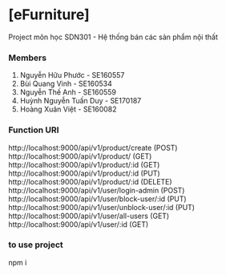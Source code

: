 # [eFurniture]
  Project môn học SDN301 - Hệ thống bán các sản phẩm nội thất

### Members
  1. Nguyễn Hữu Phước - SE160557
  2. Bùi Quang Vinh - SE160534
  3. Nguyễn Thế Anh - SE160559
  4. Huỳnh Nguyễn Tuấn Duy - SE170187
  5. Hoàng Xuân Việt - SE160082

### Function URI 
http://localhost:9000/api/v1/product/create            (POST)
http://localhost:9000/api/v1/product/                  (GET)
http://localhost:9000/api/v1/product/:id               (GET)
http://localhost:9000/api/v1/product/:id               (PUT)
http://localhost:9000/api/v1/product/:id               (DELETE)  
http://localhost:9000/api/v1/user/login-admin          (POST)
http://localhost:9000/api/v1/user/block-user/:id       (PUT)
http://localhost:9000/api/v1/user/unblock-user/:id     (PUT)
http://localhost:9000/api/v1/user/all-users            (GET)
http://localhost:9000/api/v1/user/:id                  (GET)

### to use project
npm i